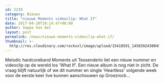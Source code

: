 ```yaml
---
id: 2239
category: Nieuws
title: "nieuwe Moments videoclip: What If"
date: 2017-04-20T18:14:47+00:00
author: Seppe Van Ael
layout: post
permalink: /news/nieuwe-moments-videoclip-what-if/
thumbnail: >-
  http://res.cloudinary.com/rockxxl/image/upload/15418591_1458392430845477_8597358955220313955_o.jpg
---
```

Melodic hardcoreband Moments uit Tessenderlo liet een nieuw nummer en videoclip op de wereld los 'What If'. Een nieuw album is nog niet in zicht. De vraag blijft natuurlijk of we dit nummer en single 'Heartless' volgende week voor de eerste keer live kunnen aanschouwen op Groezrock&#8230;
